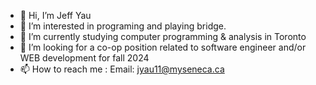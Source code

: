 - 👋 Hi, I’m Jeff Yau
- 👀 I’m interested in programing and playing bridge.
- 🌱 I’m currently studying computer programming & analysis in Toronto
- 💞️ I’m looking for a co-op position related to software engineer and/or WEB development for fall 2024 
- 📫 How to reach me : Email: jyau11@myseneca.ca

<!---
azureyau/azureyau is a ✨ special ✨ repository because its `README.md` (this file) appears on your GitHub profile.
You can click the Preview link to take a look at your changes.
--->
